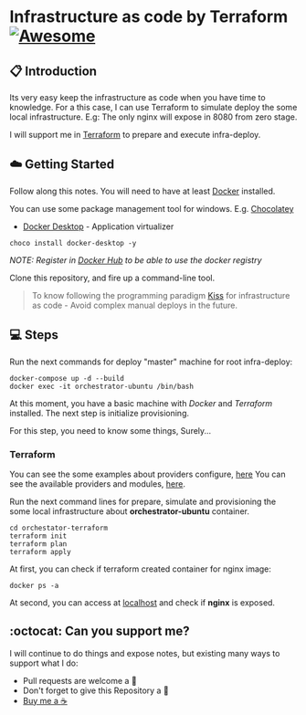 # Infrastructure as code by Terraform [![Awesome](https://awesome.re/badge-flat.svg)](https://awesome.re)

## :clipboard: Introduction

Its very easy keep the infrastructure as code when you have time to knowledge. For a this case, I can use Terraform to simulate deploy the some local infrastructure. E.g: The only nginx will expose in 8080 from zero stage.

I will support me in [Terraform](https://www.terraform.io/) to prepare and execute infra-deploy. 

## :cloud: Getting Started

Follow along this notes. You will need to have at least [Docker](https://www.oracle.com/java/technologies/javase/javase-jdk8-downloads.html) installed. 

You can use some package management tool for windows. E.g. [Chocolatey](https://chocolatey.org/)

*	[Docker Desktop](https://www.docker.com/products/docker-desktop) - Application virtualizer
```
choco install docker-desktop -y
```
_NOTE: Register in [Docker Hub](https://hub.docker.com/) to be able to use the docker registry_

Clone this repository, and fire up a command-line tool.

> To know following the programming paradigm [Kiss](https://en.wikipedia.org/wiki/KISS_principle) for infrastructure as code - Avoid complex manual deploys in the future.

## :computer: Steps

Run the next commands for deploy "master" machine for root infra-deploy:
```
docker-compose up -d --build
docker exec -it orchestrator-ubuntu /bin/bash
```

At this moment, you have a basic machine with _Docker_ and _Terraform_ installed. The next step is initialize provisioning.

For this step, you need to know some things, Surely...

### Terraform

You can see the some examples about providers configure, [here](https://www.terraform.io/docs/language/providers/configuration.html)
You can see the available providers and modules, [here](https://registry.terraform.io/search/providers).

Run the next command lines for prepare, simulate and provisioning the some local infrastructure about **orchestrator-ubuntu** container.

```
cd orchestator-terraform
terraform init
terraform plan
terraform apply
```

At first, you can check if terraform created container for nginx image:
```
docker ps -a
```
At second, you can access at [localhost](http://localhost:8080) and check if **nginx** is exposed.


## :octocat: Can you support me?

I will continue to do things and expose notes, but existing many ways to support what I do:
* Pull requests are welcome a :dizzy:
* Don't forget to give this Repository a :star2:
* <a href="https://www.buymeacoffee.com/pedringcoding" title="Donate to this content using BuyMeACoffee">Buy me a :coffee:</a>
